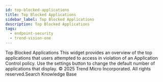 ```yaml
---
id: top-blocked-applications
title: Top Blocked Applications
sidebar_label: Top Blocked Applications
description: Top Blocked Applications
tags:
  - endpoint-security
  - trend-vision-one
---
```


 Top Blocked Applications This widget provides an overview of the top applications that users attempted to access in violation of an Application Control policy. Use the settings button to change the default number of applications that display. © 2025 Trend Micro Incorporated. All rights reserved.Search Knowledge Base